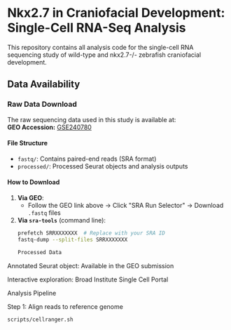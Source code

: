 # Nkx2.7 in Craniofacial Development: Single-Cell RNA-Seq Analysis

This repository contains all analysis code for the single-cell RNA sequencing study of wild-type and nkx2.7-/- zebrafish craniofacial development.

## Data Availability

### Raw Data Download
The raw sequencing data used in this study is available at:  
**GEO Accession:** [GSE240780](https://www.ncbi.nlm.nih.gov/geo/query/acc.cgi?acc=GSE240780)  

#### File Structure
- `fastq/`: Contains paired-end reads (SRA format)  
- `processed/`: Processed Seurat objects and analysis outputs  

#### How to Download
1. **Via GEO**:  
   - Follow the GEO link above → Click "SRA Run Selector" → Download `.fastq` files  
2. **Via `sra-tools`** (command line):  
   ```bash
   prefetch SRRXXXXXXX  # Replace with your SRA ID
   fastq-dump --split-files SRRXXXXXXX

   Processed Data
Annotated Seurat object: Available in the GEO submission

Interactive exploration: Broad Institute Single Cell Portal

Analysis Pipeline
 
Step 1: Align reads to reference genome
```bash
scripts/cellranger.sh
